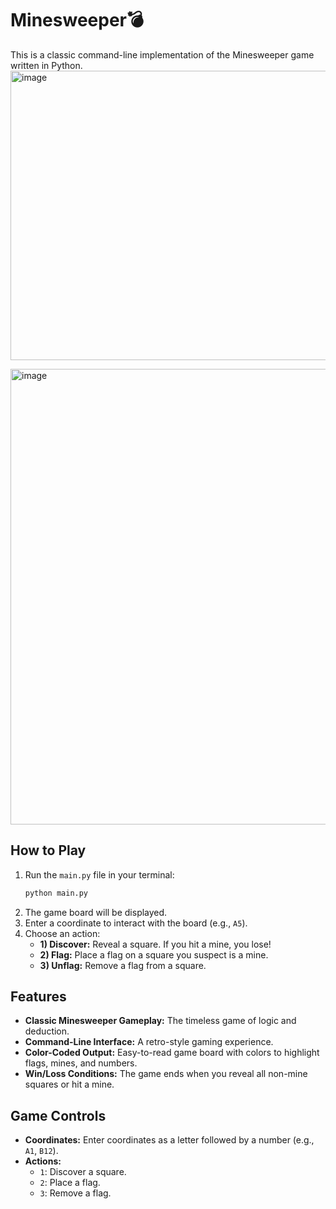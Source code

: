 # Minesweeper💣

This is a classic command-line implementation of the Minesweeper game written in Python.
<img width="652" height="463" alt="image" src="https://github.com/user-attachments/assets/ac9ccde8-3b0d-4fde-bc21-8ae8f978a70f" />

<img width="650" height="729" alt="image" src="https://github.com/user-attachments/assets/0de9ad74-626c-4867-8d13-26cbc07ea823" />


## How to Play

1.  Run the `main.py` file in your terminal:
    ```bash
    python main.py
    ```
2.  The game board will be displayed.
3.  Enter a coordinate to interact with the board (e.g., `A5`).
4.  Choose an action:
    *   **1) Discover:** Reveal a square. If you hit a mine, you lose!
    *   **2) Flag:** Place a flag on a square you suspect is a mine.
    *   **3) Unflag:** Remove a flag from a square.

## Features

*   **Classic Minesweeper Gameplay:** The timeless game of logic and deduction.
*   **Command-Line Interface:** A retro-style gaming experience.
*   **Color-Coded Output:** Easy-to-read game board with colors to highlight flags, mines, and numbers.
*   **Win/Loss Conditions:** The game ends when you reveal all non-mine squares or hit a mine.

## Game Controls

*   **Coordinates:** Enter coordinates as a letter followed by a number (e.g., `A1`, `B12`).
*   **Actions:**
    *   `1`: Discover a square.
    *   `2`: Place a flag.
    *   `3`: Remove a flag.
